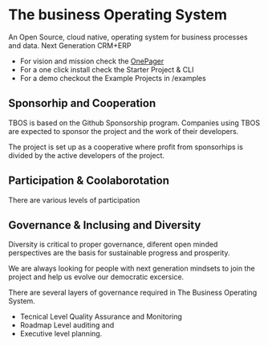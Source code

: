 # The business Operating System

An Open Source, cloud native, operating system for business processes and data. Next Generation CRM+ERP

* For vision and mission check the [OnePager](./ONE_PAGER.MD)
* For a one click install check the Starter Project & CLI
* For a demo checkout the Example Projects in /examples

## Sponsorhip and Cooperation
TBOS is based on the Github Sponsorship program. Companies using TBOS are expected to sponsor the project and the work of their developers.

The project is set up as a cooperative where profit from sponsorhips is divided by the active developers of the project.

## Participation & Coolaborotation
There are various levels of participation

## Governance & Inclusing and Diversity
Diversity is critical to proper governance, diferent open minded perspectives are the basis for sustainable progress and prosperity.

We are always looking for people with next generation  mindsets to join the project and help us evolve our democratic excersice.

There are several layers of governance required in The Business Operating System.
* Tecnical Level Quality Assurance and Monitoring
* Roadmap Level auditing and 
* Executive level planning.
